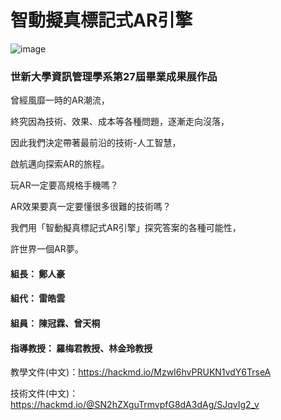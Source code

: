 # 智動擬真標記式AR引擎

![image](https://github.com/54bp6cl6/SmartAutoAR/blob/master/SmartAutoAR/resources/marker.png?raw=true=250x250)

### 世新大學資訊管理學系第27屆畢業成果展作品

曾經風靡一時的AR潮流，

終究因為技術、效果、成本等各種問題，逐漸走向沒落，

因此我們決定帶著最前沿的技術-人工智慧，

啟航邁向探索AR的旅程。

玩AR一定要高規格手機嗎？

AR效果要真一定要懂很多很難的技術嗎？

我們用「智動擬真標記式AR引擎」探究答案的各種可能性，

許世界一個AR夢。

#### 組長： 鄭人豪
#### 組代： 雷皓雲
#### 組員： 陳冠霖、曾天桐
#### 指導教授： 羅梅君教授、林金玲教授

教學文件(中文)：https://hackmd.io/MzwI6hvPRUKN1vdY6TrseA

技術文件(中文)：https://hackmd.io/@SN2hZXguTrmvpfG8dA3dAg/SJqvIg2_v
